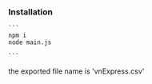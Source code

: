 ### Installation
    ```
    npm i
    node main.js 
    
    ```
the exported file name is 'vnExpress.csv'
